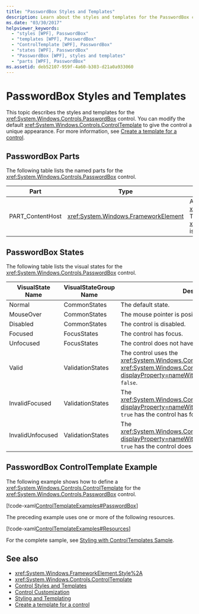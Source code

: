 ```yaml
---
title: "PasswordBox Styles and Templates"
description: Learn about the styles and templates for the PasswordBox control in Windows Presentation Foundation (WPF) applications.
ms.date: "03/30/2017"
helpviewer_keywords:
  - "styles [WPF], PasswordBox"
  - "templates [WPF], PasswordBox"
  - "ControlTemplate [WPF], PasswordBox"
  - "states [WPF], PasswordBox"
  - "PasswordBox [WPF], styles and templates"
  - "parts [WPF], PasswordBox"
ms.assetid: deb52107-959f-4a60-b303-d21a0a933060
---
```


# PasswordBox Styles and Templates

This topic describes the styles and templates for the <xref:System.Windows.Controls.PasswordBox> control. You can modify the default <xref:System.Windows.Controls.ControlTemplate> to give the control a unique appearance. For more information, see [Create a template for a control](how-to-create-apply-template.md).

## PasswordBox Parts

The following table lists the named parts for the <xref:System.Windows.Controls.PasswordBox> control.

|Part|Type|Description|
|-|-|-|
|PART_ContentHost|<xref:System.Windows.FrameworkElement>|A visual element that can contain a <xref:System.Windows.FrameworkElement>. The text of the <xref:System.Windows.Controls.PasswordBox> is displayed in this element.|

## PasswordBox States

The following table lists the visual states for the <xref:System.Windows.Controls.PasswordBox> control.

|VisualState Name|VisualStateGroup Name|Description|
|-|-|-|
|Normal|CommonStates|The default state.|
|MouseOver|CommonStates|The mouse pointer is positioned over the control.|
|Disabled|CommonStates|The control is disabled.|
|Focused|FocusStates|The control has focus.|
|Unfocused|FocusStates|The control does not have focus.|
|Valid|ValidationStates|The control uses the <xref:System.Windows.Controls.Validation> class and the <xref:System.Windows.Controls.Validation.HasError%2A?displayProperty=nameWithType> attached property is `false`.|
|InvalidFocused|ValidationStates|The <xref:System.Windows.Controls.Validation.HasError%2A?displayProperty=nameWithType> attached property is `true` has the control has focus.|
|InvalidUnfocused|ValidationStates|The <xref:System.Windows.Controls.Validation.HasError%2A?displayProperty=nameWithType> attached property is `true` has the control does not have focus.|

## PasswordBox ControlTemplate Example

The following example shows how to define a <xref:System.Windows.Controls.ControlTemplate> for the <xref:System.Windows.Controls.PasswordBox> control.

[!code-xaml[ControlTemplateExamples#PasswordBox](~/samples/snippets/csharp/VS_Snippets_Wpf/ControlTemplateExamples/CS/resources/textbox.xaml#passwordbox)]

The preceding example uses one or more of the following resources.

[!code-xaml[ControlTemplateExamples#Resources](~/samples/snippets/csharp/VS_Snippets_Wpf/ControlTemplateExamples/CS/resources/shared.xaml#resources)]

For the complete sample, see [Styling with ControlTemplates Sample](https://github.com/Microsoft/WPF-Samples/tree/master/Styles%20&%20Templates/IntroToStylingAndTemplating).

## See also

- <xref:System.Windows.FrameworkElement.Style%2A>
- <xref:System.Windows.Controls.ControlTemplate>
- [Control Styles and Templates](control-styles-and-templates.md)
- [Control Customization](control-customization.md)
- [Styling and Templating](styles-templates-overview.md)
- [Create a template for a control](how-to-create-apply-template.md)
